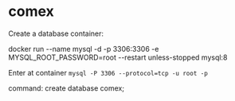 # comex

Create a database container:

docker run --name mysql -d -p 3306:3306 -e MYSQL_ROOT_PASSWORD=root --restart unless-stopped mysql:8

Enter at container
`mysql -P 3306 --protocol=tcp -u root -p`

command: create database comex;